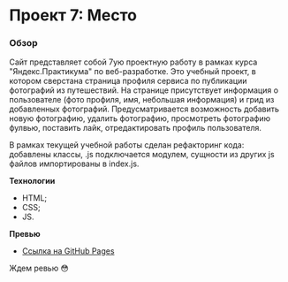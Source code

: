 # Проект 7: Место

### Обзор

Сайт представляет собой 7ую проектную работу в рамках курса "Яндекс.Практикума" по веб-разработке. 
Это учебный проект, в котором сверстана страница профиля сервиса по публикации фотографий из путешествий. На странице присутствует информация о пользователе (фото профиля, имя, небольшая информация) и грид из добавленных фотографий. Предусматривается возможность добавить новую фотографию, удалить фотографию, просмотреть фотографию фулвью, поставить лайк, отредактировать профиль пользователя.

В рамках текущей учебной работы сделан рефакторинг кода: добавлены классы, .js подключается модулем, сущности из других js файлов импортированы в index.js. 

**Технологии**

* HTML;
* CSS;
* JS.

**Превью**

* [Ссылка на GitHub Pages](https://anecheka.github.io/mesto/index.html)

Ждем ревью 😳
